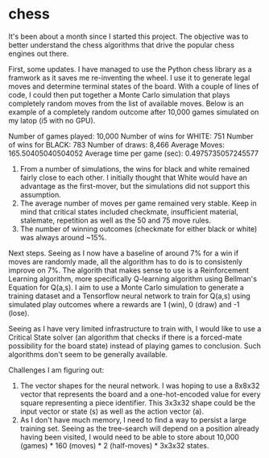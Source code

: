 # chess

It's been about a month since I started this project.  The objective was to better understand the chess algorithms that drive the popular chess engines out there.

First, some updates.
I have managed to use the Python chess library as a framwork as it saves me re-inventing the wheel.  I use it to generate legal moves and determine terminal states of the board.
With a couple of lines of code, I could then put together a Monte Carlo simulation that plays completely random moves from the list of available moves.  Below is an example of a completely random outcome after 10,000 games simulated on my latop (i5 with no GPU).  

Number of games played: 10,000
Number of wins for WHITE: 751
Number of wins for BLACK: 783
Number of draws: 8,466
Average Moves: 165.50405040504052
Average time per game (sec): 0.4975735057245577

1. From a number of simulations, the wins for black and white remained fairly close to each other.  I initially thought that White would have an advantage as the first-mover, but the simulations did not support this assumption.
2. The average number of moves per game remained very stable.  Keep in mind that critical states included checkmate, insufficient material, stalemate, repetition as well as the 50 and 75 move rules.
3. The number of winning outcomes (checkmate for either black or white) was always around ~15%.

Next steps.
Seeing as I now have a baseline of around 7% for a win if moves are randomly made, all the algorithm has to do is to consistenly improve on 7%.
The algorith that makes sense to use is a Reinforcement Learning algorithm, more specifically Q-learning algorithm using Bellman's Equation for Q(a,s).  I aim to use a Monte Carlo simulation to generate a training dataset and a Tensorflow neural network to train for Q(a,s) using simulated play outcomes where a rewards are 1 (win), 0 (draw) and -1 (lose).

Seeing as I have very limited infrastructure to train with, I would like to use a Critical State solver (an algorithm that checks if there is a forced-mate possibility for the board state) instead of playing games to conclusion.  Such algorithms don't seem to be generally available.

Challenges I am figuring out:
1. The vector shapes for the neural network.  I was hoping to use a 8x8x32 vector that represents the board and a one-hot-encoded value for every square representing a piece identifier.  This 3x3x32 shape could be the input vector or state (s) as well as the action vector (a).
2. As I don't have much memory, I need to find a way to persist a large training set.  Seeing as the tree-search will depend on a position already having been visited, I would need to be able to store about 10,000 (games) * 160 (moves) * 2 (half-moves) * 3x3x32 states.

